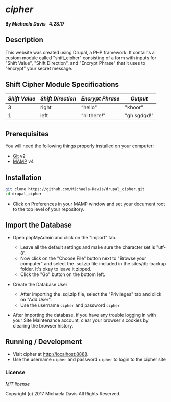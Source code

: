 # _cipher_

#### By _**Michaela Davis**_   &nbsp; 4.28.17


## Description

 This website was created using Drupal, a PHP framework. It contains a custom module called "shift_cipher" consisting of a form with inputs for "Shift Value", "Shift Direction", and "Encrypt Phrase" that it uses to "encrypt" your secret message.

 ## Shift Cipher Module Specifications

 |    *Shift Value*   |    *Shift Direction*    |     *Encrypt Phrase*    |     *Output*    |
 |-----------------|---------------|-----------------|-----------------|
 | 3  | right | “hello"|  "khoor" |
 | 1   | left | “hi there!" | "gh sgdqd!" |


## Prerequisites

You will need the following things properly installed on your computer:

* [Git](https://git-scm.com/) v2
* [MAMP](https://www.mamp.info/en/downloads/) v4


## Installation

```bash
git clone https://github.com/Michaela-Davis/drupal_cipher.git
cd drupal_cipher
```

* Click on Preferences in your MAMP window and set your document root to the top level of your repository.

## Import the Database

* Open phpMyAdmin and click on the "Import" tab.
  * Leave all the default settings and make sure the character set is "utf-8".
  * Now click on the "Choose File" button next to "Browse your computer" and select the .sql.zip file included in the sites/db-backup folder. It's okay to leave it zipped.
  * Click the "Go" button on the bottom left.

* Create the Database User
  * After importing the .sql.zip file, select the "Privileges" tab and click on "Add User".
  * Use the username `cipher` and password `cipher`

* After importing the database, if you have any trouble logging in with your Site Maintenance account, clear your browser's cookies by clearing the browser history.


## Running / Development

* Visit cipher at [http://localhost:8888](http://localhost:8888).
* Use the username `cipher` and password `cipher` to login to the cipher site


### License

*MIT license*


Copyright (c) 2017 Michaela Davis All Rights Reserved.
